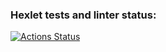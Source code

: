 ### Hexlet tests and linter status:
[![Actions Status](https://github.com/nika7407/java-project-78/actions/workflows/hexlet-check.yml/badge.svg)](https://github.com/nika7407/java-project-78/actions)
